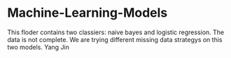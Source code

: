 # Machine-Learning-Models
This floder contains two classiers: naive bayes and logistic regression.
The data is not complete. We are trying different missing data strategys on this two models.
Yang Jin
